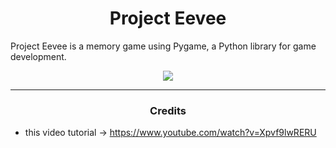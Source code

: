 <h1 align="center">Project Eevee</h1>
Project Eevee is a memory game using Pygame, a Python library for game development.

<p align="center">
<img align="center" src="https://archives.bulbagarden.net/media/upload/thumb/1/1e/133MSBDSP.png/180px-133MSBDSP.png">
</p>

---

<h3 align="center">Credits</h3>

* this video tutorial -> https://www.youtube.com/watch?v=Xpvf9lwRERU
